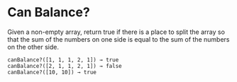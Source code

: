 # Can Balance?

Given a non-empty array, return true if there is a place to split the array so that the sum of the numbers on one side is equal to the sum of the numbers on the other side.

```
canBalance?([1, 1, 1, 2, 1]) → true
canBalance?([2, 1, 1, 2, 1]) → false
canBalance?([10, 10]) → true
```
